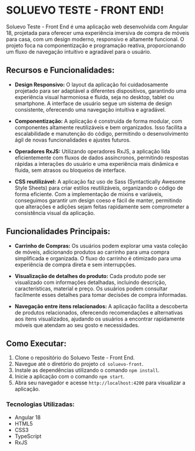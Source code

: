 # SOLUEVO TESTE - FRONT END!
Soluevo Teste - Front End é uma aplicação web desenvolvida com Angular 18, projetada para oferecer uma experiência imersiva de compra de móveis para casa, com um design moderno, responsivo e altamente funcional. O projeto foca na componentização e programação reativa, proporcionando um fluxo de navegação intuitivo e agradável para o usuário.

## **Recursos e Funcionalidades:**

-   **Design Responsivo:** O layout da aplicação foi cuidadosamente projetado para ser adaptável a diferentes dispositivos, garantindo uma experiência visual harmoniosa e fluida, seja no desktop, tablet ou smartphone. A interface de usuário segue um sistema de design consistente, oferecendo uma navegação intuitiva e agradável.
    
-   **Componentização:** A aplicação é construída de forma modular, com componentes altamente reutilizáveis e bem organizados. Isso facilita a escalabilidade e manutenção do código, permitindo o desenvolvimento ágil de novas funcionalidades e ajustes futuros.
    
-   **Operadores RxJS:** Utilizando operadores RxJS, a aplicação lida eficientemente com fluxos de dados assíncronos, permitindo respostas rápidas a interações do usuário e uma experiência mais dinâmica e fluida, sem atrasos ou bloqueios de interface.

-   **CSS reutilizável:** A aplicação faz uso de Sass (Syntactically Awesome Style Sheets) para criar estilos reutilizáveis, organizando o código de forma eficiente. Com a implementação de mixins e variáveis, conseguimos garantir um design coeso e fácil de manter, permitindo que alterações e adições sejam feitas rapidamente sem comprometer a consistência visual da aplicação.

## **Funcionalidades Principais:**

-   **Carrinho de Compras:** Os usuários podem explorar uma vasta coleção de móveis, adicionando produtos ao carrinho para uma compra simplificada e organizada. O fluxo do carrinho é otimizado para uma experiência de compra direta e sem interrupções.
    
-   **Visualização de detalhes do produto:** Cada produto pode ser visualizado com informações detalhadas, incluindo descrição, características, material e preço. Os usuários podem consultar facilmente esses detalhes para tomar decisões de compra informadas.
    
-   **Navegação entre itens relacionados:** A aplicação facilita a descoberta de produtos relacionados, oferecendo recomendações e alternativas aos itens visualizados, ajudando os usuários a encontrar rapidamente móveis que atendam ao seu gosto e necessidades.


## **Como Executar:**

1.  Clone o repositório do Soluevo Teste - Front End.
2.  Navegue até o diretório do projeto `cd soluevo-front`.
3.  Instale as dependências utilizando o comando `npm install`.
4.  Inicie a aplicação com o comando `npm start`.
5.  Abra seu navegador e acesse `http://localhost:4200` para visualizar a aplicação.

### **Tecnologias Utilizadas:**

-   Angular 18
-   HTML5
-   CSS3
-   TypeScript
-   RxJS